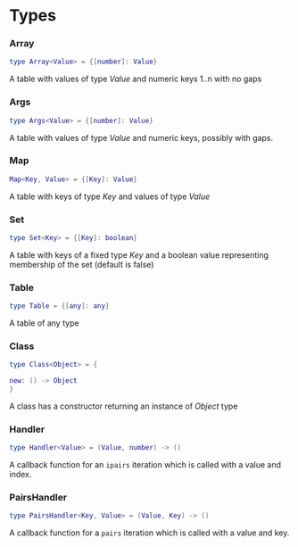 # Types

### Array

```lua
type Array<Value> = {[number]: Value}
```

A table with values of type _Value_ and numeric keys 1..n with no gaps

### Args

```lua
type Args<Value> = {[number]: Value}
```

A table with values of type _Value_ and numeric keys, possibly with gaps.

### Map

```lua
Map<Key, Value> = {[Key]: Value}
```

A table with keys of type _Key_ and values of type _Value_

### Set

```lua
type Set<Key> = {[Key]: boolean}
```

A table with keys of a fixed type _Key_ and a boolean value representing membership of the set (default is false)

### Table

```lua
type Table = {[any]: any}
```

A table of any type

### Class

```lua
type Class<Object> = {

new: () -> Object
}
```

A class has a constructor returning an instance of _Object_ type

### Handler

```lua
type Handler<Value> = (Value, number) -> ()
```

A callback function for an `ipairs` iteration which is called with a value and index.

### PairsHandler

```lua
type PairsHandler<Key, Value> = (Value, Key) -> ()
```

A callback function for a `pairs` iteration which is called with a value and key.
